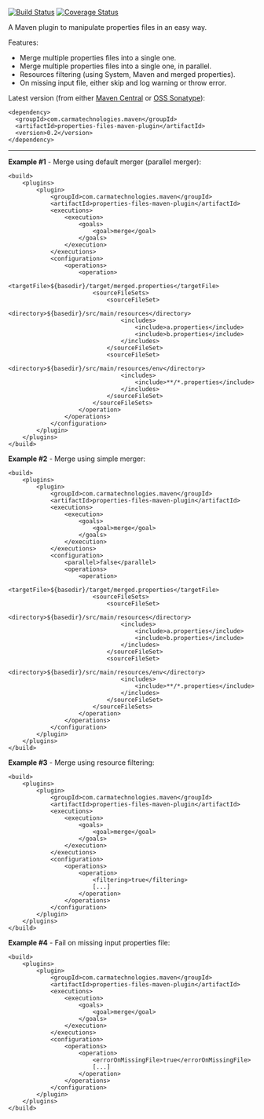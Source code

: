 [![Build Status](https://travis-ci.org/marccarre/properties-files-maven-plugin.png?branch=master)](https://travis-ci.org/marccarre/properties-files-maven-plugin) [![Coverage Status](https://coveralls.io/repos/marccarre/properties-files-maven-plugin/badge.png)](https://coveralls.io/r/marccarre/properties-files-maven-plugin)

A Maven plugin to manipulate properties files in an easy way.

Features:
  - Merge multiple properties files into a single one.
  - Merge multiple properties files into a single one, in parallel.
  - Resources filtering (using System, Maven and merged properties).
  - On missing input file, either skip and log warning or throw error.

Latest version (from either [Maven Central](http://search.maven.org/#search%7Cga%7C1%7Ccom.carmatechnologies.maven) or [OSS Sonatype](https://oss.sonatype.org/#nexus-search;quick~com.carmatechnologies.maven)):

    
    <dependency>
      <groupId>com.carmatechnologies.maven</groupId>
      <artifactId>properties-files-maven-plugin</artifactId>
      <version>0.2</version>
    </dependency>


*******************************************************************************
**Example #1** - Merge using default merger (parallel merger):


    <build>
        <plugins>
            <plugin>
                <groupId>com.carmatechnologies.maven</groupId>
                <artifactId>properties-files-maven-plugin</artifactId>
                <executions>
                    <execution>
                        <goals>
                            <goal>merge</goal>
                        </goals>
                    </execution>
                </executions>
                <configuration>
                    <operations>
                        <operation>
                            <targetFile>${basedir}/target/merged.properties</targetFile>
                            <sourceFileSets>
                                <sourceFileSet>
                                    <directory>${basedir}/src/main/resources</directory>
                                    <includes>
                                        <include>a.properties</include>
                                        <include>b.properties</include>
                                    </includes>
                                </sourceFileSet>
                                <sourceFileSet>
                                    <directory>${basedir}/src/main/resources/env</directory>
                                    <includes>
                                        <include>**/*.properties</include>
                                    </includes>
                                </sourceFileSet>
                            </sourceFileSets>
                        </operation>
                    </operations>
                </configuration>
            </plugin>
        </plugins>
    </build>


**Example #2** - Merge using simple merger:


    <build>
        <plugins>
            <plugin>
                <groupId>com.carmatechnologies.maven</groupId>
                <artifactId>properties-files-maven-plugin</artifactId>
                <executions>
                    <execution>
                        <goals>
                            <goal>merge</goal>
                        </goals>
                    </execution>
                </executions>
                <configuration>
                    <parallel>false</parallel>
                    <operations>
                        <operation>
                            <targetFile>${basedir}/target/merged.properties</targetFile>
                            <sourceFileSets>
                                <sourceFileSet>
                                    <directory>${basedir}/src/main/resources</directory>
                                    <includes>
                                        <include>a.properties</include>
                                        <include>b.properties</include>
                                    </includes>
                                </sourceFileSet>
                                <sourceFileSet>
                                    <directory>${basedir}/src/main/resources/env</directory>
                                    <includes>
                                        <include>**/*.properties</include>
                                    </includes>
                                </sourceFileSet>
                            </sourceFileSets>
                        </operation>
                    </operations>
                </configuration>
            </plugin>
        </plugins>
    </build>


**Example #3** - Merge using resource filtering:


    <build>
        <plugins>
            <plugin>
                <groupId>com.carmatechnologies.maven</groupId>
                <artifactId>properties-files-maven-plugin</artifactId>
                <executions>
                    <execution>
                        <goals>
                            <goal>merge</goal>
                        </goals>
                    </execution>
                </executions>
                <configuration>
                    <operations>
                        <operation>
                            <filtering>true</filtering>
                            [...]
                        </operation>
                    </operations>
                </configuration>
            </plugin>
        </plugins>
    </build>


**Example #4** - Fail on missing input properties file:


    <build>
        <plugins>
            <plugin>
                <groupId>com.carmatechnologies.maven</groupId>
                <artifactId>properties-files-maven-plugin</artifactId>
                <executions>
                    <execution>
                        <goals>
                            <goal>merge</goal>
                        </goals>
                    </execution>
                </executions>
                <configuration>
                    <operations>
                        <operation>
                            <errorOnMissingFile>true</errorOnMissingFile>
                            [...]
                        </operation>
                    </operations>
                </configuration>
            </plugin>
        </plugins>
    </build>

